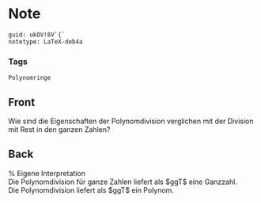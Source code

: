 # Note
```
guid: ukOV!8V`{`
notetype: LaTeX-deb4a
```

### Tags
```
Polynomringe
```

## Front
Wie sind die Eigenschaften der Polynomdivision verglichen mit der Division mit Rest in den ganzen Zahlen?

## Back
<div>
  % Eigene Interpretation
</div>Die Polynomdivision für ganze Zahlen liefert als $ggT$ eine
Ganzzahl.
<div>
  Die Polynomdivision liefert als $ggT$ ein Polynom.
</div>
